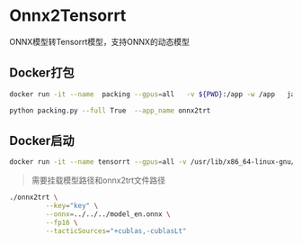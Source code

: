 # Onnx2Tensorrt
ONNX模型转Tensorrt模型，支持ONNX的动态模型


## Docker打包

```bash
docker run -it --name  packing --gpus=all   -v ${PWD}:/app -w /app   jadehh/python:3.8.16-ubuntu18.04
```

```bash
python packing.py --full True  --app_name onnx2trt
```


## Docker启动

```bash
docker run -it --name tensorrt --gpus=all -v /usr/lib/x86_64-linux-gnu/libnvcuvid.so.1:/usr/lib/x86_64-linux-gnu/libnvcuvid.so.1 -v  /usr/lib/x86_64-linux-gnu/libnvidia-encode.so.1:/usr/lib/x86_64-linux-gnu/libnvidia-encode.so.1   -v ${PWD}:/app -w /app   jadehh/tensorrt:cuda-11.6.2-arch8.6-devel-py3.8 
```

> 需要挂载模型路径和onnx2trt文件路径

```bash
./onnx2trt \
         --key="key" \
         --onnx=../../../model_en.onnx \
         --fp16 \
         --tacticSources="+cublas,-cublasLt"
```

